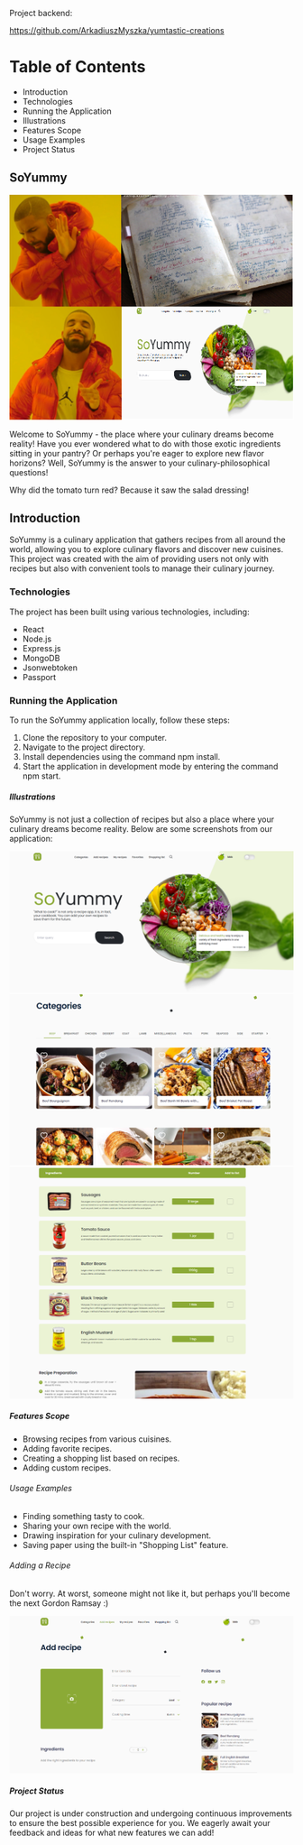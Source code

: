 Project backend:

https://github.com/ArkadiuszMyszka/yumtastic-creations

# Table of Contents

- Introduction
- Technologies
- Running the Application
- Illustrations
- Features Scope
- Usage Examples
- Project Status

## SoYummy

![Mem](./src/images/readme/SY_5.png)

Welcome to SoYummy - the place where your culinary dreams become reality! Have you ever wondered what to do with those exotic ingredients sitting in your pantry? Or perhaps you're eager to explore new flavor horizons? Well, SoYummy is the answer to your culinary-philosophical questions!

Why did the tomato turn red?
Because it saw the salad dressing!

## Introduction

SoYummy is a culinary application that gathers recipes from all around the world, allowing you to explore culinary flavors and discover new cuisines. This project was created with the aim of providing users not only with recipes but also with convenient tools to manage their culinary journey.

### Technologies

The project has been built using various technologies, including:

- React
- Node.js
- Express.js
- MongoDB
- Jsonwebtoken
- Passport

### Running the Application

To run the SoYummy application locally, follow these steps:

1. Clone the repository to your computer.
2. Navigate to the project directory.
3. Install dependencies using the command npm install.
4. Start the application in development mode by entering the command npm start.

##### Illustrations

SoYummy is not just a collection of recipes but also a place where your culinary dreams become reality. Below are some screenshots from our application:

![Przykładowy screenshot](./src/images/readme/SY_1.PNG)
![Przykładowy screenshot](./src/images/readme/SY_3.PNG)
![Przykładowy screenshot](./src/images/readme/SY_4.PNG)

##### Features Scope

- Browsing recipes from various cuisines.
- Adding favorite recipes.
- Creating a shopping list based on recipes.
- Adding custom recipes.

###### Usage Examples

- Finding something tasty to cook.
- Sharing your own recipe with the world.
- Drawing inspiration for your culinary development.
- Saving paper using the built-in "Shopping List" feature.

###### Adding a Recipe

Don't worry. At worst, someone might not like it, but perhaps you'll become the next Gordon Ramsay :)

![Przykładowy screenshot](./src/images/readme/SY_2.PNG)

##### Project Status

Our project is under construction and undergoing continuous improvements to ensure the best possible experience for you. We eagerly await your feedback and ideas for what new features we can add!









